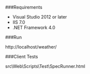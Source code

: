 ###Requirements

- Visual Studio 2012 or later
- IIS 7.0
- .NET Framework 4.0

###Run

http://localhost/weather/

###Client Tests

src\Web\Scripts\Test\SpecRunner.html

